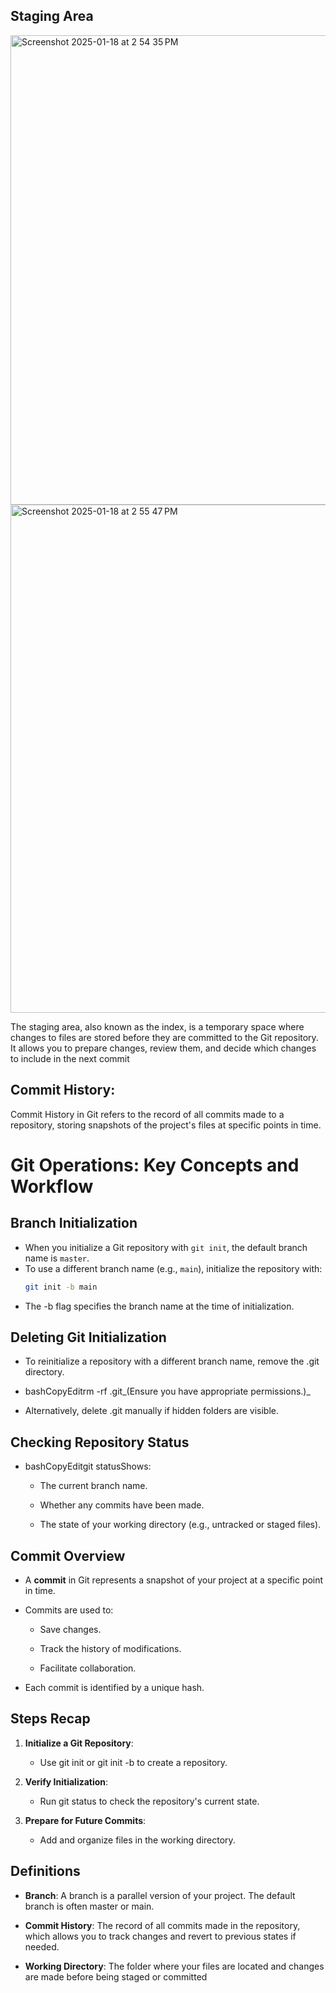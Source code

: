 ## Staging Area

<img width="751" alt="Screenshot 2025-01-18 at 2 54 35 PM" src="https://github.com/user-attachments/assets/5257cb4a-19a7-42cc-953f-315c682985d2" />

<img width="813" alt="Screenshot 2025-01-18 at 2 55 47 PM" src="https://github.com/user-attachments/assets/082a7568-6b97-47a3-bb6d-c73ef7934a06" />

The staging area, also known as the index, is a temporary space where changes to files are stored before they are committed to the Git repository. It allows you to prepare changes, review them, and decide which changes to include in the next commit

## Commit History:
Commit History in Git refers to the record of all commits made to a repository, storing snapshots of the project's files at specific points in time.
# Git Operations: Key Concepts and Workflow

## **Branch Initialization**
- When you initialize a Git repository with `git init`, the default branch name is `master`.
- To use a different branch name (e.g., `main`), initialize the repository with:
  ```bash
  git init -b main

*   The -b flag specifies the branch name at the time of initialization.
    

**Deleting Git Initialization**
-------------------------------

*   To reinitialize a repository with a different branch name, remove the .git directory.
    
*   bashCopyEditrm -rf .git_(Ensure you have appropriate permissions.)_
    
*   Alternatively, delete .git manually if hidden folders are visible.
    

**Checking Repository Status**
------------------------------

*   bashCopyEditgit statusShows:
    
    *   The current branch name.
        
    *   Whether any commits have been made.
        
    *   The state of your working directory (e.g., untracked or staged files).
        

**Commit Overview**
-------------------

*   A **commit** in Git represents a snapshot of your project at a specific point in time.
    
*   Commits are used to:
    
    *   Save changes.
        
    *   Track the history of modifications.
        
    *   Facilitate collaboration.
        
*   Each commit is identified by a unique hash.
    

**Steps Recap**
---------------

1.  **Initialize a Git Repository**:
    
    *   Use git init or git init -b to create a repository.
        
2.  **Verify Initialization**:
    
    *   Run git status to check the repository's current state.
        
3.  **Prepare for Future Commits**:
    
    *   Add and organize files in the working directory.
        

**Definitions**
---------------

*   **Branch**: A branch is a parallel version of your project. The default branch is often master or main.
    
*   **Commit History**: The record of all commits made in the repository, which allows you to track changes and revert to previous states if needed.
    
*   **Working Directory**: The folder where your files are located and changes are made before being staged or committed
